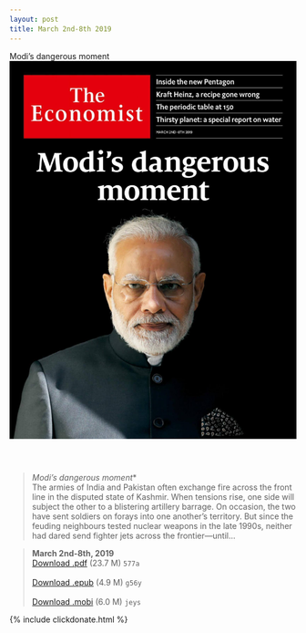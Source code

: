 ```yaml
---
layout: post
title: March 2nd-8th 2019
---
```


<div class="message">
	Modi’s dangerous moment
</div>

<header class="xmas">
<div class="cover upload">
<img src="/public/img/the-economist/img_2019.03.02.jpg" />
</div>
</header>
<!--more-->

> *Modi’s dangerous moment** <br/>
The armies of India and Pakistan often exchange fire across the front line in the disputed state of Kashmir. When tensions rise, one side will subject the other to a blistering artillery barrage. On occasion, the two have sent soldiers on forays into one another’s territory. But since the feuding neighbours tested nuclear weapons in the late 1990s, neither had dared send fighter jets across the frontier—until...

> **March 2nd-8th, 2019**<br/>
[Download .pdf](https://pan.baidu.com/s/1Nipp0N-nCf9u9k6xuACpNg) (23.7 M)
`577a` <br/><br/>
[Download .epub](https://pan.baidu.com/s/1PBhHPL8IC_V6DPtKHe_uEw) (4.9 M)
`g56y` <br/><br/>
[Download .mobi](https://pan.baidu.com/s/1RwWes0UAUE5-KjHsom0Jyw) (6.0 M)
`jeys`

{% include clickdonate.html %}

